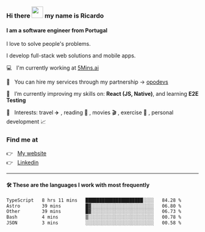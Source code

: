 ### Hi there <img src="https://raw.githubusercontent.com/iampavangandhi/iampavangandhi/master/gifs/Hi.gif" width="30"> my name is Ricardo
#### I am a software engineer from Portugal
I love to solve people's problems.

I develop full-stack web solutions and mobile apps.

💻  &nbsp; I'm currently working at <a href="https://5mins.ai/">5Mins.ai</a>

💼  &nbsp; You can hire my services through my partnership -> <a href="https://github.com/opodevs">opodevs</a>

🌱 &nbsp; I’m currently improving my skills on: **React (JS, Native)**, and learning **E2E Testing**

💙 &nbsp; Interests: travel ✈️ , reading 📖 , movies 🎬 , exercise 🏃 , personal development 📈

### Find me at

<p align="left">
  👉  &nbsp;
  <a href="https://ricardopbarbosa.com" target="_blank">
    My website
  </a>
  <br/>
  👉 &nbsp;
  <a href="https://www.linkedin.com/in/ricardopbarbosa" target="_blank">
    Linkedin
  </a>
</p>

<hr />

#### 🛠 These are the languages I work with most frequently
<!--START_SECTION:waka-->

```txt
TypeScript   8 hrs 11 mins   █████████████████████░░░░   84.28 %
Astro        39 mins         █▓░░░░░░░░░░░░░░░░░░░░░░░   06.80 %
Other        39 mins         █▓░░░░░░░░░░░░░░░░░░░░░░░   06.73 %
Bash         4 mins          ▒░░░░░░░░░░░░░░░░░░░░░░░░   00.78 %
JSON         3 mins          ░░░░░░░░░░░░░░░░░░░░░░░░░   00.58 %
```

<!--END_SECTION:waka-->
